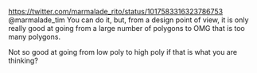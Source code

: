 https://twitter.com/marmalade_rito/status/1017583316323786753 @marmalade_tim You can do it, but, from a design point of view, it is only really good at going from a large number of polygons to OMG that is too many polygons.

Not so good at going from low poly to high poly if that is what you are thinking?